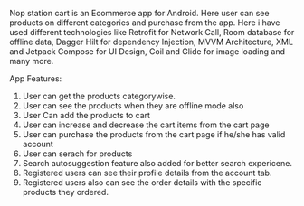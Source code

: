 Nop station cart is an Ecommerce app for Android. Here user can see products on different categories and purchase from the app. Here i have used different technologies like Retrofit for Network Call, Room database for offline data, Dagger Hilt for dependency Injection, MVVM Architecture, XML and Jetpack Compose for UI Design, Coil and Glide for image loading and many more.

App Features:

1. User can get the products categorywise.
2. User can see the products when they are offline mode also
3. User Can add the products to cart
4. User can increase and decrease the cart items from the cart page
5. User can purchase the products from the cart page if he/she has valid account
6. User can serach for products
7. Search autosuggestion feature also added for better search expericene.
8. Registered users can see their profile details from the account tab.
9. Registered users also can see the order details with the specific products they ordered.
